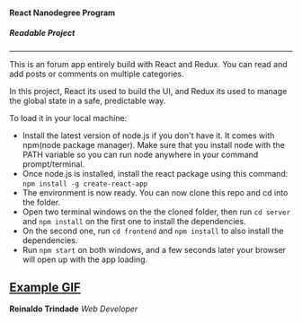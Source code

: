 #### React Nanodegree Program
##### Readable Project
-----
This is an forum app entirely build with React and Redux.
You can read and add posts or comments on multiple categories.

In this project, React its used to build the UI, and Redux its used to manage the global state in a safe, predictable way.

To load it in your local machine:
* Install the latest version of node.js if you don't have it. It comes with npm(node package manager).
Make sure that you install node with the PATH variable so you can run node anywhere in your command prompt/terminal.
* Once node.js is installed, install the react package using this command: `npm install -g create-react-app`
* The environment is now ready. You can now clone this repo and cd into the folder.
* Open two terminal windows on the the cloned folder, then run `cd server` and `npm install` on the first one to install the dependencies.
* On the second one, run `cd frontend` and `npm install` to also install the dependencies.
* Run `npm start` on both windows, and a few seconds later your browser will open up with the app loading.

[Example GIF](/example.gif)
--
**Reinaldo Trindade**
*Web Developer*
